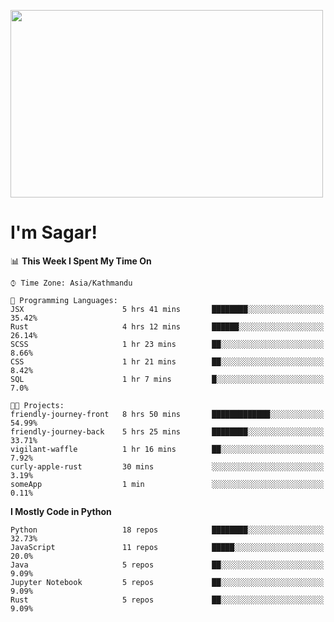 
<img src="https://media.giphy.com/media/3ornk57KwDXf81rjWM/giphy.gif" width="500" height="300" frameBorder="0" class="giphy-embed" allowFullScreen></img>

#   I'm Sagar!

<!--START_SECTION:waka-->
📊 **This Week I Spent My Time On** 

```text
⌚︎ Time Zone: Asia/Kathmandu

💬 Programming Languages: 
JSX                      5 hrs 41 mins       ████████░░░░░░░░░░░░░░░░░   35.42% 
Rust                     4 hrs 12 mins       ██████░░░░░░░░░░░░░░░░░░░   26.14% 
SCSS                     1 hr 23 mins        ██░░░░░░░░░░░░░░░░░░░░░░░   8.66% 
CSS                      1 hr 21 mins        ██░░░░░░░░░░░░░░░░░░░░░░░   8.42% 
SQL                      1 hr 7 mins         █░░░░░░░░░░░░░░░░░░░░░░░░   7.0%

🐱‍💻 Projects: 
friendly-journey-front   8 hrs 50 mins       █████████████░░░░░░░░░░░░   54.99% 
friendly-journey-back    5 hrs 25 mins       ████████░░░░░░░░░░░░░░░░░   33.71% 
vigilant-waffle          1 hr 16 mins        ██░░░░░░░░░░░░░░░░░░░░░░░   7.92% 
curly-apple-rust         30 mins             ░░░░░░░░░░░░░░░░░░░░░░░░░   3.19% 
someApp                  1 min               ░░░░░░░░░░░░░░░░░░░░░░░░░   0.11%

```

**I Mostly Code in Python** 

```text
Python                   18 repos            ████████░░░░░░░░░░░░░░░░░   32.73% 
JavaScript               11 repos            █████░░░░░░░░░░░░░░░░░░░░   20.0% 
Java                     5 repos             ██░░░░░░░░░░░░░░░░░░░░░░░   9.09% 
Jupyter Notebook         5 repos             ██░░░░░░░░░░░░░░░░░░░░░░░   9.09% 
Rust                     5 repos             ██░░░░░░░░░░░░░░░░░░░░░░░   9.09%

```



<!--END_SECTION:waka-->
